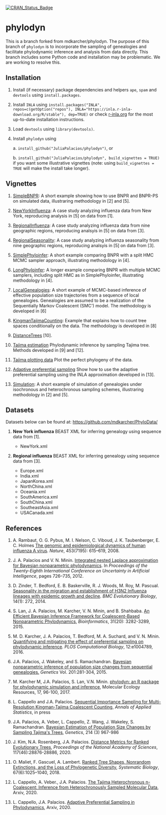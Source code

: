 [![CRAN_Status_Badge](http://www.r-pkg.org/badges/last-release/phylodyn)](http://cran.r-project.org/package=phylodyn)

phylodyn
========

This is a branch forked from mdkarcher/phylodyn. The purpose of this branch of `phylodyn` is to incorporate the sampling of genealogies and facilitate phylodynamic inference and analysis from data directly. This branch includes some Python code and installation may be problematic. We are working to resolve this.

## Installation

1. Install (if necessary) package dependencies and helpers `ape`, `spam` and `devtools` using `install.packages`.

2. Install `INLA` using `install.packages("INLA", repos=c(getOption("repos"), INLA="https://inla.r-inla-download.org/R/stable"), dep=TRUE)` 
or check [r-inla.org](http://www.r-inla.org/download) for the most up-to-date installation instructions.

3. Load `devtools` using `library(devtools)`.

4. Install `phylodyn` using

    a. `install_github("JuliaPalacios/phylodyn")`, or

    b. `install_github("JuliaPalacios/phylodyn", build_vignettes = TRUE)` if you want some illustrative vignettes (note: using `build_vignettes = TRUE` will make the install take longer).

## Vignettes

1. [SimpleBNPR](https://github.com/mdkarcher/phylodyn/blob/master/vignettes/SimpleBNPR.Rmd): A short example showing how to use BNPR and BNPR-PS on simulated data, illustraring methodology in [2] and [5].

2. [NewYorkInfluenza](https://github.com/mdkarcher/phylodyn/blob/master/vignettes/NewYorkInfluenza.Rmd): A case study analyzing influenza data from New York, reproducing analysis in [5] on data from [1].

3. [RegionalInfluenza](https://github.com/mdkarcher/phylodyn/blob/master/vignettes/RegionalInfluenza.Rmd): A case study analyzing influenza data from nine geographic regions, reproducing analsyis in [5] on data from [3].

4. [RegionalSeasonality](https://github.com/mdkarcher/phylodyn/blob/master/vignettes/RegionalSeasonality.Rmd): A case study analyzing influenza seasonality from nine geographic regions, reproducing analsyis in [5] on data from [3].

5. [SimplePhyloinfer](https://github.com/mdkarcher/phylodyn/blob/master/vignettes/SimplePhyloinfer.Rmd): A short example comparing BNPR with a split HMC MCMC sampler approach, illustrating methodology in [4].

6. [LongPhyloinfer](https://github.com/mdkarcher/phylodyn/blob/master/vignettes/SimplePhyloinfer.Rmd): A longer example comparing BNPR with multiple MCMC samplers, including split HMC as in SimplePhyloinfer, illustrating methodology in [4].

7. [LocalGenealogies](https://github.com/mdkarcher/phylodyn/blob/master/vignettes/LocalGenealogies.Rmd): A short example of MCMC-based inference of effective population size trajectories from a sequence of local genealogies. Genealogies are assumed to be a realization of the Sequentially Markov Coalescent (SMC') model. The methodology is developed in [6]

8. [KingmanTajimaCounting](https://github.com/JuliaPalacios/phylodyn/blob/master/vignettes/CountSimulatedCoalescentTrees.Rmd): Example that explains how to count tree spaces conditionally on the data. The methodology is developed in [8]

9. [DistanceTrees](https://github.com/JuliaPalacios/phylodyn/blob/master/vignettes/Distance_RankedGenealogies.Rmd) [10]. 

10. [Tajima estimation](https://github.com/JuliaPalacios/phylodyn/blob/master/vignettes/Tajima_estimation.Rmd) Phylodynamic inference by sampling Tajima tree. Methods developed in [9] and [12]. 

11. [Tajima plotting data](https://github.com/JuliaPalacios/phylodyn/blob/master/vignettes/Tajima_prepare&plotdata.Rmd) Plot the perfect phylogeny of the data.

12. [Adaptive preferential sampling](https://github.com/JuliaPalacios/phylodyn/blob/master/vignettes/Adaptive_prefsamp_INLA.Rmd) Show how to use the adaptive preferential sampling using the INLA approximation developed in [13].

13. [Simulation](https://github.com/JuliaPalacios/phylodyn/blob/master/vignettes/Simulation.Rmd): A short example of simulation of genealogies under isochronous and heterochronous sampling schemes, illustraring methodology in [2] and [5].


## Datasets

Datasets below can be found at: https://github.com/mdkarcher/PhyloData/

1. **New York influenza** BEAST XML for inferring genealogy using sequence data from [1].
    * NewYork.xml

2. **Regional influenza** BEAST XML for inferring genealogy using sequence data from [3].
    * Europe.xml
    * India.xml
    * JapanKorea.xml
    * NorthChina.xml
    * Oceania.xml
    * SouthAmerica.xml
    * SouthChina.xml
    * SoutheastAsia.xml
    * USACanada.xml

## References

1. A. Rambaut, O. G. Pybus, M. I. Nelson, C. Viboud, J. K. Taubenberger, E. C. Holmes
[The genomic and epidemiological dynamics of human influenza A
virus](http://www.nature.com/nature/journal/v453/n7195/full/nature06945.html).
*Nature*, 453(7195): 615–619, 2008.

2. J. A. Palacios and V. N. Minin.
[Integrated nested Laplace approximation for Bayesian nonparametric phylodynamics](http://www.auai.org/uai2012/papers/310.pdf).
In *Proceedings of the Twenty-Eighth International Conference on Uncertainty in Artificial Intelligence*, pages 726–735, 2012.

3. D. Zinder, T. Bedford, E. B. Baskerville, R. J. Woods, M. Roy, M. Pascual.
[Seasonality in the migration and establishment of H3N2 Influenza lineages with epidemic growth and decline](http://bmcevolbiol.biomedcentral.com/articles/10.1186/s12862-014-0272-2).
*BMC Evolutionary Biology*, 14(1): 272, 2014.

4. S. Lan, J. A. Palacios, M. Karcher, V. N. Minin, and B. Shahbaba.
[An Efficient Bayesian Inference Framework for Coalescent-Based Nonparametric Phylodynamics](http://bioinformatics.oxfordjournals.org/content/31/20/3282),
*Bioinformatics*, 31(20): 3282-3289, 2015.

5. M. D. Karcher, J. A. Palacios, T. Bedford, M. A. Suchard, and V. N. Minin.
[Quantifying and mitigating the effect of preferential sampling on phylodynamic inference](http://journals.plos.org/ploscompbiol/article?id=10.1371/journal.pcbi.1004789).
*PLOS Computational Biology*, 12:e1004789, 2016.

6. J.A. Palacios, J. Wakeley,  and S. Ramachandran. [Bayesian nonparametric inference of population size changes from sequential genealogies.](http://www.genetics.org/content/early/2015/07/28/genetics.115.177980) *Genetics* Vol. 201:281-304, 2015.

7. M. Karcher M, J.A. Palacios, S. Lan, V.N. Minin. 
[phylodyn: an R package for phylodynamic simulation and inference](http://onlinelibrary.wiley.com/doi/10.1111/1755-0998.12630/full), 
Molecular Ecology Resources, 17, 96-100, 2017.

8. L. Cappello and J.A. Palacios. [Sequential Importance Sampling for Multi-Resolution Kingman-Tajima Coalescent Counting](https://arxiv.org/abs/1902.05527), *Annals of Applied Statistics*, in press

9. J.A. Palacios, A. Veber, L. Cappello, Z. Wang, J. Wakeley, S. Ramachandran. [Bayesian Estimation of Population Size Changes by Sampling Tajima's Trees](https://www.genetics.org/content/early/2019/09/11/genetics.119.302373.article-info?versioned=true), *Genetics*, 214 (3) 967-986

10. J. Kim, N.A. Rosenberg, J.A. Palacios. [Distance Metrics for Ranked Evolutionary Trees](https://doi.org/10.1073/pnas.1922851117), *Proceedings of the National Academy of Sciences*, 117(46):28876-28886, 2020.

11. O. Maliet, F. Gascuel, A. Lambert. [Ranked Tree Shapes, Nonrandom Extinctions, and the Loss of Phylogenetic Diversity](https://doi.org/10.1093/sysbio/syy030), *Systematic Biology*, 67(6):1025–1040, 2018.


12. L. Cappello, A. Veber., J.A. Palacios. [The Tajima Heterochronous n-Coalescent: Inference from Heterochronously Sampled Molecular Data](https://arxiv.org/pdf/2004.06826.pdf), Arxiv, 2020.

13. L. Cappello, J.A. Palacios. [Adaptive Preferential Sampling in Phylodynamics](https://arxiv.org/pdf/2009.02307.pdf), Arxiv, 2020.
